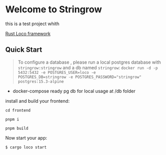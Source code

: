 # Welcome to Stringrow

this is a test project whith 

[Rust Loco framework](https://loco.rs/docs/getting-started/tour/)

## Quick Start

> To configure a database , please run a local postgres database with <code>stringrow:stringrow</code> and a db named <code>stringrow</code>: 
<code>docker run -d -p 5432:5432 -e POSTGRES_USER=loco -e POSTGRES_DB=stringrow -e POSTGRES_PASSWORD="stringrow" postgres:15.3-alpine</code>

- docker-compose ready pg db for local usage at /db folder

install and build your frontend:

```
cd frontend

pnpm i

pnpm build

```

Now start your app:

```
$ cargo loco start

```
